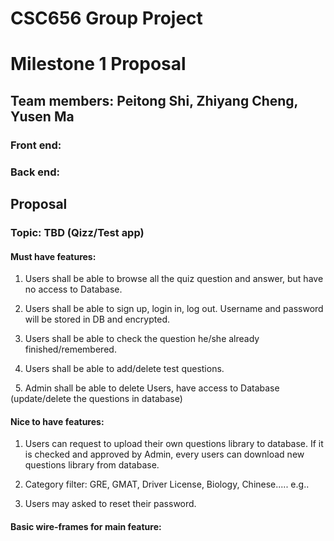 # CSC656 Group Project
  
# Milestone 1 Proposal

## Team members: Peitong Shi, Zhiyang Cheng, Yusen Ma
### Front end: 
### Back end:
## Proposal
  
### Topic: TBD (Qizz/Test app)
 
#### Must have features:
   
   1. Users shall be able to browse all the quiz question and answer, but have no access to Database.
   
   2. Users shall be able to sign up, login in, log out. Username and password will be stored in DB and encrypted.
   
   3. Users shall be able to check the question he/she already finished/remembered.
   
   4. Users shall be able to add/delete test questions.
   
   5. Admin shall be able to delete Users, have access to Database (update/delete the questions in database)
   
   
#### Nice to have features:

   1. Users can request to upload their own questions library to database. If it is checked and approved by Admin, every users can download new questions library from database.
   
   2. Category filter: GRE, GMAT, Driver License, Biology, Chinese..... e.g..
   
   3. Users may asked to reset their password. 
   
   
   
   
   
#### Basic wire-frames for main feature:

